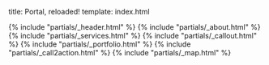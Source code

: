 title: Portal, reloaded!
template: index.html

{% include "partials/_header.html" %}
{% include "partials/_about.html" %}
{% include "partials/_services.html" %}
{% include "partials/_callout.html" %}
{% include "partials/_portfolio.html" %}
{% include "partials/_call2action.html" %}
{% include "partials/_map.html" %}
